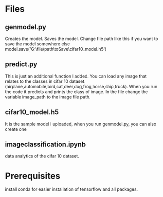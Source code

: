 # Files
## genmodel.py
Creates the model.
 Saves the model.
 Change file path like this if you want to save the model somewhere else
 model.save('G:\\file\\path\\toSave\\cifar10_model.h5')
## predict.py
 This is just an additional function I added.
  You can load any image that relates to the classes in cifar 10 dataset.
  (airplane,automobile,bird,cat,deer,dog,frog,horse,ship,truck).
  When you run the code it predicts and prints the class of image.
  In the file change the variable image_path to the image file path.
 ## cifar10_model.h5
 It is the sample model I uploaded, when you run genmodel.py,
  you can also create one
 ## imageclassification.ipynb
   data analytics of the cifar 10 dataset.

  # Prerequisites
   install conda for easier installation of tensorflow and all packages.
